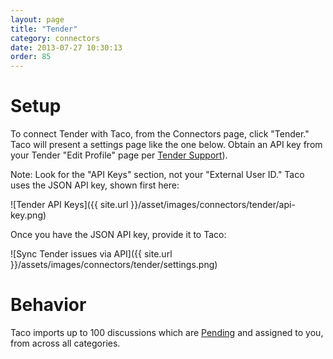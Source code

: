 ```yaml
---
layout: page
title: "Tender"
category: connectors
date: 2013-07-27 10:30:13
order: 85
---
```


# Setup

To connect Tender with Taco, from the Connectors page, click "Tender."
Taco will present a settings page like the one below. Obtain an API key
from your Tender "Edit Profile" page per [Tender Support](http://help.tenderapp.com/kb/api/authentication)).

Note: Look for the "API Keys" section, not your "External User ID." Taco
uses the JSON API key, shown first here:

![Tender API Keys]({{ site.url
}}/asset/images/connectors/tender/api-key.png)

Once you have the JSON API key, provide it to Taco:

![Sync Tender issues via API]({{ site.url }}/assets/images/connectors/tender/settings.png)


# Behavior

Taco imports up to 100 discussions which are 
[Pending](https://help.tenderapp.com/discussions/questions/325-can-you-explain-new-vs-pending-vs-open#comment_492836) 
and assigned to you, from across all categories.
